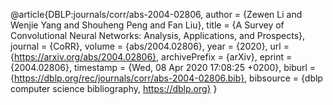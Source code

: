 @article{DBLP:journals/corr/abs-2004-02806,
author    = {Zewen Li and
Wenjie Yang and
Shouheng Peng and
Fan Liu},
title     = {A Survey of Convolutional Neural Networks: Analysis, Applications,
and Prospects},
journal   = {CoRR},
volume    = {abs/2004.02806},
year      = {2020},
url       = {https://arxiv.org/abs/2004.02806},
archivePrefix = {arXiv},
eprint    = {2004.02806},
timestamp = {Wed, 08 Apr 2020 17:08:25 +0200},
biburl    = {https://dblp.org/rec/journals/corr/abs-2004-02806.bib},
bibsource = {dblp computer science bibliography, https://dblp.org}
}